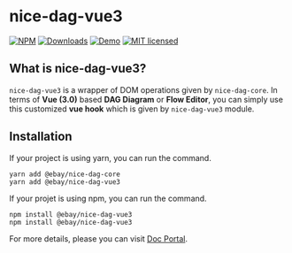 # nice-dag-vue3
[![NPM](https://img.shields.io/npm/v/@ebay/nice-dag-vue3.svg)](https://www.npmjs.com/package/@ebay/nice-dag-vue3)
[![Downloads](https://img.shields.io/npm/dm/@ebay/nice-dag-vue3.svg)](https://www.npmjs.com/package/@ebay/nice-dag-vue3)
[![Demo](https://img.shields.io/badge/demo-link-orange.svg)](https://opensource.ebay.com/nice-dag/examples/vue/index.html)
[![MIT licensed](https://img.shields.io/badge/license-MIT-blue.svg)](https://github.com/eBay/nice-dag/blob/main/LICENSE.md)

## What is nice-dag-vue3?

`nice-dag-vue3` is a wrapper of DOM operations given by `nice-dag-core`. In terms of **Vue (3.0)** based **DAG Diagram** or **Flow Editor**, you can simply use this customized **vue hook** which is given by `nice-dag-vue3` module. 

## Installation

If your project is using yarn, you can run the command.

```
yarn add @ebay/nice-dag-core
yarn add @ebay/nice-dag-vue3
```

If your projet is using npm, you can run the command.

```
npm install @ebay/nice-dag-vue3
npm install @ebay/nice-dag-vue3
```

For more details, please you can visit [Doc Portal](https://opensource.ebay.com/nice-dag/docs/tutorial-vue3/read-only-dag).
